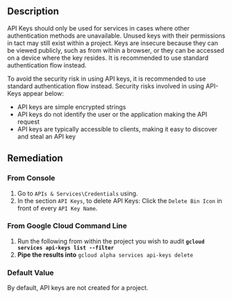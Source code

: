 ## Description

API Keys should only be used for services in cases where other authentication methods are unavailable. Unused keys with their permissions in tact may still exist within a project. Keys are insecure because they can be viewed publicly, such as from within a browser, or they can be accessed on a device where the key resides. It is recommended to use standard authentication flow instead.

To avoid the security risk in using API keys, it is recommended to use standard authentication flow instead. Security risks involved in using API-Keys appear below:

- API keys are simple encrypted strings
- API keys do not identify the user or the application making the API request
- API keys are typically accessible to clients, making it easy to discover and steal an API key

## Remediation

### From Console

1. Go to `APIs & Services\Credentials` using.
2. In the section `API Keys`, to delete API Keys: Click the `Delete Bin Icon` in front of every `API Key Name`.

### From Google Cloud Command Line

1. Run the following from within the project you wish to audit **`gcloud services api-keys list --filter`**
2. **Pipe the results into** `gcloud alpha services api-keys delete`

### Default Value

By default, API keys are not created for a project.
